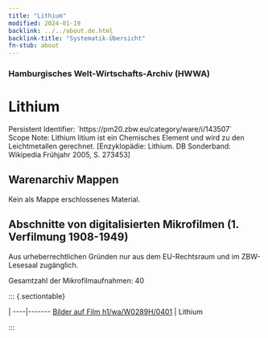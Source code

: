 ```yaml
---
title: "Lithium"
modified: 2024-01-19
backlink: ../../about.de.html
backlink-title: "Systematik-Übersicht"
fn-stub: about
---
```


### Hamburgisches Welt-Wirtschafts-Archiv (HWWA)

# Lithium

<div class="hint">Persistent Identifier: `https://pm20.zbw.eu/category/ware/i/143507`</div>

<div class="hint">
Scope Note: Lithium litium ist ein Chemisches Element und wird zu den Leichtmetallen gerechnet. [Enzyklopädie: Lithium. DB Sonderband: Wikipedia Frühjahr 2005, S. 273453]
</div>





## Warenarchiv Mappen





Kein als Mappe erschlossenes Material.



<a id="filmsections" />

## Abschnitte von digitalisierten Mikrofilmen (1. Verfilmung 1908-1949)

<p>Aus urheberrechtlichen Gründen nur aus dem EU-Rechtsraum und im ZBW-Lesesaal zugänglich.</p>


<p>Gesamtzahl der Mikrofilmaufnahmen: 40</p>





::: {.sectiontable}

 | 
----|-------
<a class="btn" href="https://pm20.zbw.eu/film/h1/wa/W0289H/0401" rel="nofollow">Bilder auf Film h1/wa/W0289H/0401</a> | Lithium


:::
















